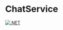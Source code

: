 # ChatService 
[![.NET](https://github.com/chethankumblekar/ChatService/actions/workflows/dotnet.yml/badge.svg?branch=master)](https://github.com/chethankumblekar/ChatService/actions/workflows/dotnet.yml)
